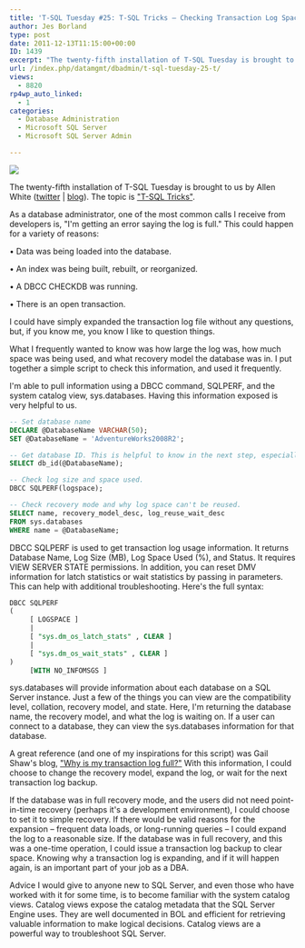 ```yaml
---
title: 'T-SQL Tuesday #25: T-SQL Tricks – Checking Transaction Log Space Used'
author: Jes Borland
type: post
date: 2011-12-13T11:15:00+00:00
ID: 1439
excerpt: "The twenty-fifth installation of T-SQL Tuesday is brought to us by Allen White. This month's topic is 'T-SQL Tricks'."
url: /index.php/datamgmt/dbadmin/t-sql-tuesday-25-t/
views:
  - 8820
rp4wp_auto_linked:
  - 1
categories:
  - Database Administration
  - Microsoft SQL Server
  - Microsoft SQL Server Admin

---
```

[![][1]][2]
  
The twenty-fifth installation of T-SQL Tuesday is brought to us by Allen White ([twitter][3] | [blog][4]). The topic is ["T-SQL Tricks"][2]. 

As a database administrator, one of the most common calls I receive from developers is, "I'm getting an error saying the log is full." This could happen for a variety of reasons:

• Data was being loaded into the database.
  
• An index was being built, rebuilt, or reorganized.
  
• A DBCC CHECKDB was running.
  
• There is an open transaction. 

I could have simply expanded the transaction log file without any questions, but, if you know me, you know I like to question things. 

What I frequently wanted to know was how large the log was, how much space was being used, and what recovery model the database was in. I put together a simple script to check this information, and used it frequently. 

I'm able to pull information using a DBCC command, SQLPERF, and the system catalog view, sys.databases. Having this information exposed is very helpful to us. 

```sql
-- Set database name 
DECLARE @DatabaseName VARCHAR(50);
SET @DatabaseName = 'AdventureWorks2008R2'; 

-- Get database ID. This is helpful to know in the next step, especially if you have an instance with hundreds of databases. 
SELECT db_id(@DatabaseName);

-- Check log size and space used. 
DBCC SQLPERF(logspace);

-- Check recovery mode and why log space can't be reused. 
SELECT name, recovery_model_desc, log_reuse_wait_desc
FROM sys.databases
WHERE name = @DatabaseName;
```

DBCC SQLPERF is used to get transaction log usage information. It returns Database Name, Log Size (MB), Log Space Used (%), and Status. It requires VIEW SERVER STATE permissions. In addition, you can reset DMV information for latch statistics or wait statistics by passing in parameters. This can help with additional troubleshooting. Here's the full syntax: 

```sql
DBCC SQLPERF 
(
     [ LOGSPACE ]
     |
     [ "sys.dm_os_latch_stats" , CLEAR ]
     |
     [ "sys.dm_os_wait_stats" , CLEAR ]
) 
     [WITH NO_INFOMSGS ]
```

sys.databases will provide information about each database on a SQL Server instance. Just a few of the things you can view are the compatibility level, collation, recovery model, and state. Here, I'm returning the database name, the recovery model, and what the log is waiting on. If a user can connect to a database, they can view the sys.databases information for that database. 

A great reference (and one of my inspirations for this script) was Gail Shaw's blog, ["Why is my transaction log full?"][5] With this information, I could choose to change the recovery model, expand the log, or wait for the next transaction log backup. 

If the database was in full recovery mode, and the users did not need point-in-time recovery (perhaps it's a development environment), I could choose to set it to simple recovery. If there would be valid reasons for the expansion – frequent data loads, or long-running queries – I could expand the log to a reasonable size. If the database was in full recovery, and this was a one-time operation, I could issue a transaction log backup to clear space. Knowing why a transaction log is expanding, and if it will happen again, is an important part of your job as a DBA. 

Advice I would give to anyone new to SQL Server, and even those who have worked with it for some time, is to become familiar with the system catalog views. Catalog views expose the catalog metadata that the SQL Server Engine uses. They are well documented in BOL and efficient for retrieving valuable information to make logical decisions. Catalog views are a powerful way to troubleshoot SQL Server.

 [1]: /wp-content/uploads/blogs/DataMgmt/olap_1.gif ""
 [2]: http://sqlblog.com/blogs/allen_white/archive/2011/12/05/t-sql-tuesday-025-invitation-to-share-your-tricks.aspx
 [3]: https://twitter.com/#!/SQLRunr
 [4]: http://sqlblog.com/blogs/allen_white/default.aspx
 [5]: http://www.sqlservercentral.com/articles/Transaction+Log/72488/